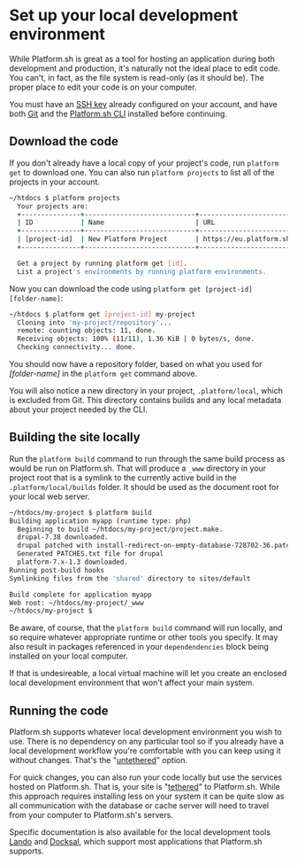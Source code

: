 # Set up your local development environment

While Platform.sh is great as a tool for hosting an application during both development and production, it's naturally not the ideal place to edit code. You can't, in fact, as the file system is read-only (as it should be). The proper place to edit your code is on your computer.

You must have an [SSH key](/gettingstarted/tools.md#ssh) already configured on your account, and have both [Git](/gettingstarted/tools.md#git) and the [Platform.sh CLI](/gettingstarted/cli.md) installed before continuing.

## Download the code

If you don't already have a local copy of your project's code, run `platform get` to download one. You can also run `platform projects` to list all of the projects in your account.

```bash
~/htdocs $ platform projects
  Your projects are:
  +---------------+----------------------------+------------------------------------------------+
  | ID            | Name                       | URL                                            |
  +---------------+----------------------------+------------------------------------------------+
  | [project-id]  | New Platform Project       | https://eu.platform.sh/#/projects/[project-id] |
  +---------------+----------------------------+------------------------------------------------+

  Get a project by running platform get [id].
  List a project's environments by running platform environments.
```

Now you can download the code using `platform get [project-id] [folder-name]`:

```bash
~/htdocs $ platform get [project-id] my-project
  Cloning into 'my-project/repository'...
  remote: counting objects: 11, done.
  Receiving objects: 100% (11/11), 1.36 KiB | 0 bytes/s, done.
  Checking connectivity... done.
```

You should now have a repository folder, based on what you used for _[folder-name]_ in the `platform get` command above.

You will also notice a new directory in your project, `.platform/local`, which is excluded from Git. This directory contains builds and any local metadata about your project needed by the CLI.

## Building the site locally

Run the `platform build` command to run through the same build process as would be run on Platform.sh. That will produce a `_www` directory in your project root that is a symlink to the currently active build in the `.platform/local/builds` folder. It should be used as the document root for your local web server.

```bash
~/htdocs/my-project $ platform build
Building application myapp (runtime type: php)
  Beginning to build ~/htdocs/my-project/project.make.
  drupal-7.38 downloaded.
  drupal patched with install-redirect-on-empty-database-728702-36.patch.
  Generated PATCHES.txt file for drupal
  platform-7.x-1.3 downloaded.
Running post-build hooks
Symlinking files from the 'shared' directory to sites/default

Build complete for application myapp
Web root: ~/htdocs/my-project/_www
~/htdocs/my-project $
```

Be aware, of course, that the `platform build` command will run locally, and so require whatever appropriate runtime or other tools you specify. It may also result in packages referenced in your `dependendencies` block being installed on your local computer.

If that is undesireable, a local virtual machine will let you create an enclosed local development environment that won't affect your main system.

## Running the code

Platform.sh supports whatever local development environment you wish to use. There is no dependency on any particular tool so if you already have a local development workflow you're comfortable with you can keep using it without changes. That's the "[untethered](/gettingstarted/local/untethered.md)" option.

For quick changes, you can also run your code locally but use the services hosted on Platform.sh. That is, your site is "[tethered](/gettingstarted/local/tethered.md)" to Platform.sh. While this approach requires installing less on your system it can be quite slow as all communication with the database or cache server will need to travel from your computer to Platform.sh's servers.

Specific documentation is also available for the local development tools [Lando](/gettingstarted/local/lando.md) and [Docksal](/gettingstarted/local/docksal.md), which support most applications that Platform.sh supports.
